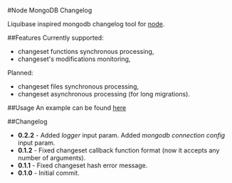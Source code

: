 #Node MongoDB Changelog

Liquibase inspired mongodb changelog tool for [node](http://nodejs.org/).

##Features
Currently supported:
- changeset functions synchronous processing,
- changeset's modifications monitoring,

Planned:
- changeset files synchronous processing,
- changeset asynchronous processing (for long migrations).

##Usage
An example can be found [here](https://github.com/malykhinvi/appetit/blob/master/initDB.js#L12)

##Changelog
- **0.2.2** - Added *logger* input param. Added *mongodb connection config* input param.
- **0.1.2** - Fixed changeset callback function format (now it accepts any number of arguments).
- **0.1.1** - Fixed changeset hash error message.
- **0.1.0** - Initial commit.
